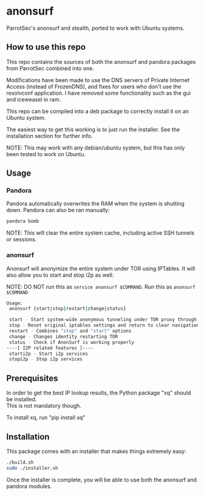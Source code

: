 # anonsurf

ParrotSec's anonsurf and stealth, ported to work with Ubuntu systems.

## How to use this repo

This repo contains the sources of both the anonsurf and pandora packages from ParrotSec combined into one.

Modifications have been made to use the DNS servers of Private Internet Access (instead of FrozenDNS), and fixes for users who don't use the resolvconf application. I have removed some functionality such as the gui and iceweasel in ram.

This repo can be compiled into a deb package to correctly install it on an Ubuntu system.

The easiest way to get this working is to just run the installer. See the installation section for further info.

NOTE: This may work with any debian/ubuntu system, but this has only been tested to work on Ubuntu.

## Usage
### Pandora
Pandora automatically overwrites the RAM when the system is shutting down. Pandora can also be ran manually:
```bash
pandora bomb
```

NOTE: This will clear the entire system cache, including active SSH tunnels or sessions.

### anonsurf
Anonsurf will anonymize the entire system under TOR using IPTables. It will also allow you to start and stop i2p as well.

NOTE: DO NOT run this as ```service anonsurf $COMMAND```. Run this as ```anonsurf $COMMAND```

```bash
Usage:
 anonsurf {start|stop|restart|change|status}

 start - Start system-wide anonymous tunneling under TOR proxy through iptables
 stop - Reset original iptables settings and return to clear navigation
 restart - Combines "stop" and "start" options
 change - Changes identity restarting TOR 
 status - Check if AnonSurf is working properly
----[ I2P related features ]----
 starti2p - Start i2p services
 stopi2p - Stop i2p services
```

## Prerequisites  
In order to get the best IP lookup results, the Python package "xq" should be installed.  
This is not mandatory though.  

To install xq, run "pip install xq"  


## Installation
This package comes with an installer that makes things extremely easy:

```bash
./build.sh
sudo ./installer.sh
```

Once the installer is complete, you will be able to use both the anonsurf and pandora modules.

